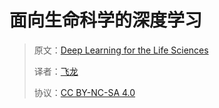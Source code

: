 # 面向生命科学的深度学习

> 原文：[Deep Learning for the Life Sciences](https://annas-archive.org/md5/3e0d4858fe0a7612b7a713f5eb6929c7)
>
> 译者：[飞龙](https://github.com/wizardforcel)
>
> 协议：[CC BY-NC-SA 4.0](http://creativecommons.org/licenses/by-nc-sa/4.0/)

